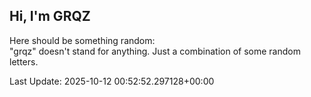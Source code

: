 ## Hi, I'm GRQZ
Here should be something random:  
"grqz" doesn't stand for anything. Just a combination of some random letters.


Last Update: 2025-10-12 00:52:52.297128+00:00
